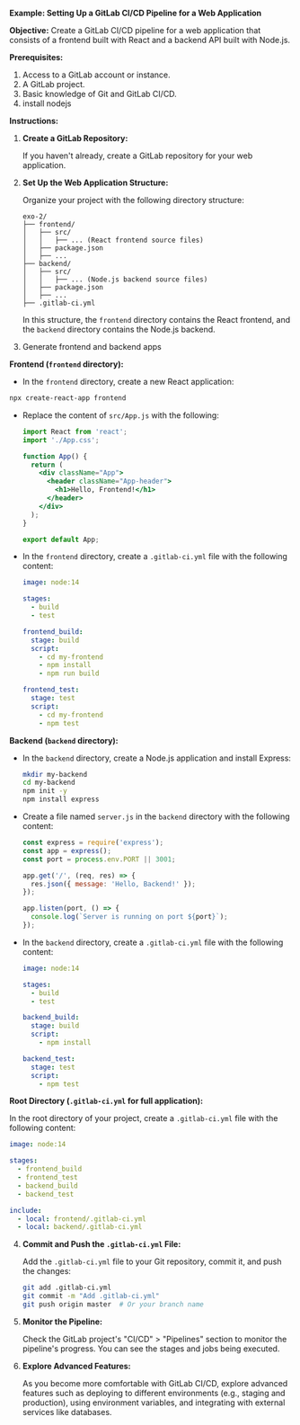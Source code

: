 **Example: Setting Up a GitLab CI/CD Pipeline for a Web Application**

**Objective:** Create a GitLab CI/CD pipeline for a web application that consists of a frontend built with React and a backend API built with Node.js.

**Prerequisites:**

1. Access to a GitLab account or instance.
2. A GitLab project.
3. Basic knowledge of Git and GitLab CI/CD.
3. install nodejs

**Instructions:**

1. **Create a GitLab Repository:**

   If you haven't already, create a GitLab repository for your web application.

2. **Set Up the Web Application Structure:**

   Organize your project with the following directory structure:

   ```
   exo-2/
   ├── frontend/
   │   ├── src/
   │   │   ├── ... (React frontend source files)
   │   ├── package.json
   │   ├── ...
   ├── backend/
   │   ├── src/
   │   │   ├── ... (Node.js backend source files)
   │   ├── package.json
   │   ├── ...
   ├── .gitlab-ci.yml
   ```

   In this structure, the `frontend` directory contains the React frontend, and the `backend` directory contains the Node.js backend.

3. Generate frontend and backend apps

**Frontend (`frontend` directory):**

- In the `frontend` directory, create a new React application:

```bash
npx create-react-app frontend
```

- Replace the content of `src/App.js` with the following:

   ```jsx
   import React from 'react';
   import './App.css';

   function App() {
     return (
       <div className="App">
         <header className="App-header">
           <h1>Hello, Frontend!</h1>
         </header>
       </div>
     );
   }

   export default App;
   ```

- In the `frontend` directory, create a `.gitlab-ci.yml` file with the following content:

   ```yaml
   image: node:14

   stages:
     - build
     - test

   frontend_build:
     stage: build
     script:
       - cd my-frontend
       - npm install
       - npm run build

   frontend_test:
     stage: test
     script:
       - cd my-frontend
       - npm test
   ```

**Backend (`backend` directory):**

- In the `backend` directory, create a Node.js application and install Express:

   ```bash
   mkdir my-backend
   cd my-backend
   npm init -y
   npm install express
   ```

- Create a file named `server.js` in the `backend` directory with the following content:

   ```javascript
   const express = require('express');
   const app = express();
   const port = process.env.PORT || 3001;

   app.get('/', (req, res) => {
     res.json({ message: 'Hello, Backend!' });
   });

   app.listen(port, () => {
     console.log(`Server is running on port ${port}`);
   });
   ```

- In the `backend` directory, create a `.gitlab-ci.yml` file with the following content:

   ```yaml
   image: node:14

   stages:
     - build
     - test

   backend_build:
     stage: build
     script:
       - npm install

   backend_test:
     stage: test
     script:
       - npm test
   ```

**Root Directory (`.gitlab-ci.yml` for full application):**

In the root directory of your project, create a `.gitlab-ci.yml` file with the following content:

```yaml
image: node:14

stages:
  - frontend_build
  - frontend_test
  - backend_build
  - backend_test

include:
  - local: frontend/.gitlab-ci.yml
  - local: backend/.gitlab-ci.yml
```

4. **Commit and Push the `.gitlab-ci.yml` File:**

   Add the `.gitlab-ci.yml` file to your Git repository, commit it, and push the changes:

   ```bash
   git add .gitlab-ci.yml
   git commit -m "Add .gitlab-ci.yml"
   git push origin master  # Or your branch name
   ```

6. **Monitor the Pipeline:**

   Check the GitLab project's "CI/CD" > "Pipelines" section to monitor the pipeline's progress. You can see the stages and jobs being executed.

10. **Explore Advanced Features:**

    As you become more comfortable with GitLab CI/CD, explore advanced features such as deploying to different environments (e.g., staging and production), using environment variables, and integrating with external services like databases.

